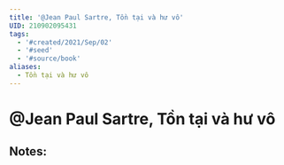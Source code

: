 ```yaml
---
title: '@Jean Paul Sartre, Tồn tại và hư vô'
UID: 210902095431
tags:
  - '#created/2021/Sep/02'
  - '#seed'
  - '#source/book'
aliases:
  - Tồn tại và hư vô
---
```

# @Jean Paul Sartre, Tồn tại và hư vô

## Notes:

